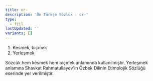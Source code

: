 ```yaml
---
title: or-
description: 'Ön Türkçe Sözlük : or-'
type:
  - fiil
lastUpdated: ''
variants: []
---
```

1. Kesmek, biçmek
2. Yerleşmek

Sözcük hem kesmek hem biçmek anlamında kullanılmıştır. Yerleşmek anlamına Shavkat Rahmatullayev'in Özbek Dilinin Etimolojik Sözlüğü eserinde yer verilmiştir.
